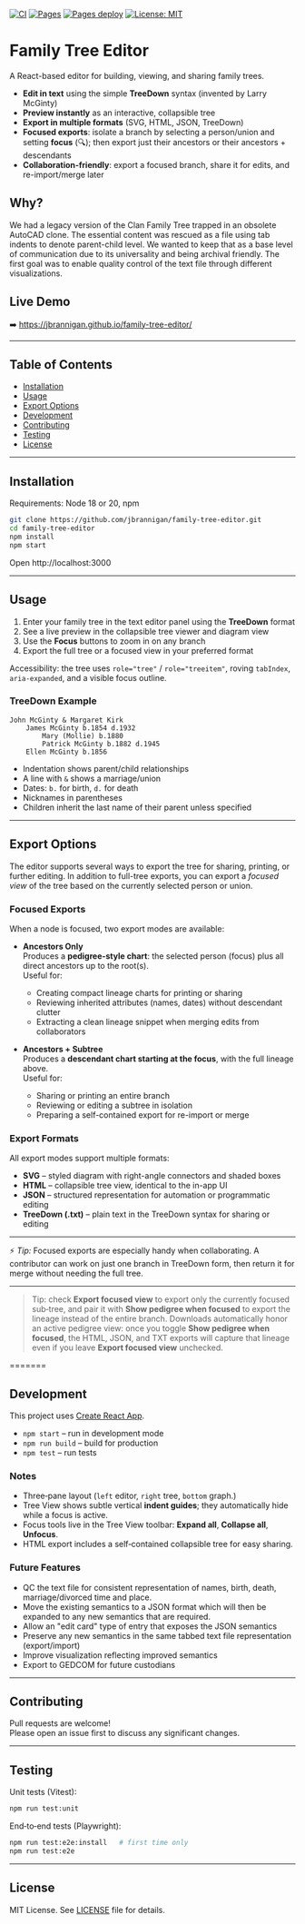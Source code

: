 [![CI](https://github.com/jbrannigan/family-tree-editor/actions/workflows/ci.yml/badge.svg)](https://github.com/jbrannigan/family-tree-editor/actions/workflows/ci.yml)
[![Pages](https://github.com/jbrannigan/family-tree-editor/actions/workflows/pages.yml/badge.svg)](https://github.com/jbrannigan/family-tree-editor/actions/workflows/pages.yml)
[![Pages deploy](https://img.shields.io/github/deployments/jbrannigan/family-tree-editor/github-pages?label=pages&logo=github)](https://github.com/jbrannigan/family-tree-editor/deployments/github-pages)
[![License: MIT](https://img.shields.io/badge/License-MIT-yellow.svg)](LICENSE)

# Family Tree Editor

A React-based editor for building, viewing, and sharing family trees.

- **Edit in text** using the simple **TreeDown** syntax (invented by Larry McGinty)
- **Preview instantly** as an interactive, collapsible tree
- **Export in multiple formats** (SVG, HTML, JSON, TreeDown)
- **Focused exports**: isolate a branch by selecting a person/union and setting **focus** (🔍); then export just their ancestors or their ancestors + descendants
- **Collaboration-friendly**: export a focused branch, share it for edits, and re-import/merge later

## Why?

We had a legacy version of the Clan Family Tree trapped in an obsolete AutoCAD clone. The essential content was rescued as a file using tab indents to denote parent-child level. We wanted to keep that as a base level of communication due to its universality and being archival friendly. The first goal was to enable quality control of the text file through different visualizations.

## Live Demo

➡️ https://jbrannigan.github.io/family-tree-editor/

---

## Table of Contents

- [Installation](#installation)
- [Usage](#usage)
- [Export Options](#export-options)
- [Development](#development)
- [Contributing](#contributing)
- [Testing](#testing)
- [License](#license)

---

## Installation

Requirements: Node 18 or 20, npm

```bash
git clone https://github.com/jbrannigan/family-tree-editor.git
cd family-tree-editor
npm install
npm start
```

Open http://localhost:3000

---

## Usage

1. Enter your family tree in the text editor panel using the **TreeDown** format
2. See a live preview in the collapsible tree viewer and diagram view
3. Use the **Focus** buttons to zoom in on any branch
4. Export the full tree or a focused view in your preferred format

Accessibility: the tree uses `role="tree"` / `role="treeitem"`, roving `tabIndex`, `aria-expanded`, and a visible focus outline.

### TreeDown Example

```treedown
John McGinty & Margaret Kirk
    James McGinty b.1854 d.1932
        Mary (Mollie) b.1880
        Patrick McGinty b.1882 d.1945
    Ellen McGinty b.1856
```

- Indentation shows parent/child relationships
- A line with `&` shows a marriage/union
- Dates: `b.` for birth, `d.` for death
- Nicknames in parentheses
- Children inherit the last name of their parent unless specified

---

## Export Options

The editor supports several ways to export the tree for sharing, printing, or further editing. In addition to full-tree exports, you can export a _focused view_ of the tree based on the currently selected person or union.

### Focused Exports

When a node is focused, two export modes are available:

- **Ancestors Only**  
  Produces a **pedigree-style chart**: the selected person (focus) plus all direct ancestors up to the root(s).  
  Useful for:
  - Creating compact lineage charts for printing or sharing
  - Reviewing inherited attributes (names, dates) without descendant clutter
  - Extracting a clean lineage snippet when merging edits from collaborators

- **Ancestors + Subtree**  
  Produces a **descendant chart starting at the focus**, with the full lineage above.  
  Useful for:
  - Sharing or printing an entire branch
  - Reviewing or editing a subtree in isolation
  - Preparing a self-contained export for re-import or merge

### Export Formats

All export modes support multiple formats:

- **SVG** – styled diagram with right-angle connectors and shaded boxes
- **HTML** – collapsible tree view, identical to the in-app UI
- **JSON** – structured representation for automation or programmatic editing
- **TreeDown (.txt)** – plain text in the TreeDown syntax for sharing or editing

---

⚡️ _Tip:_ Focused exports are especially handy when collaborating. A contributor can work on just one branch in TreeDown form, then return it for merge without needing the full tree.

---

> Tip: check **Export focused view** to export only the currently focused sub‑tree, and pair it with **Show pedigree when focused** to 
> export the lineage instead of the entire branch. Downloads automatically honor an active pedigree view: once you toggle **Show pedigree when focused**, the HTML, JSON, and TXT exports will capture that lineage even if you leave **Export focused view** unchecked.

=======
## Development

This project uses [Create React App](https://create-react-app.dev/).

- `npm start` – run in development mode
- `npm run build` – build for production
- `npm test` – run tests

### Notes

- Three‑pane layout (`left` editor, `right` tree, `bottom` graph.)
- Tree View shows subtle vertical **indent guides**; they automatically hide while a focus is active.
- Focus tools live in the Tree View toolbar: **Expand all**, **Collapse all**, **Unfocus**.
- HTML export includes a self‑contained collapsible tree for easy sharing.

### Future Features

- QC the text file for consistent representation of names, birth, death, marriage/divorced time and place.
- Move the existing semantics to a JSON format which will then be expanded to any new semantics that are required.
- Allow an "edit card" type of entry that exposes the JSON semantics
- Preserve any new semantics in the same tabbed text file representation (export/import)
- Improve visualization reflecting improved semantics
- Export to GEDCOM for future custodians

---

## Contributing

Pull requests are welcome!  
Please open an issue first to discuss any significant changes.

---

## Testing

Unit tests (Vitest):

```bash
npm run test:unit
```

End‑to‑end tests (Playwright):

```bash
npm run test:e2e:install   # first time only
npm run test:e2e
```

---

## License

MIT License. See [LICENSE](LICENSE) file for details.

<!-- preview check: 2025-08-17T05:02:55Z -->

